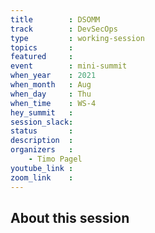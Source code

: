 ```yaml
---
title        : DSOMM
track        : DevSecOps
type         : working-session
topics       :
featured     :
event        : mini-summit
when_year    : 2021
when_month   : Aug
when_day     : Thu
when_time    : WS-4
hey_summit   : 
session_slack:
status       : 
description  :
organizers   :
    - Timo Pagel
youtube_link : 
zoom_link    : 
---
```


## About this session
